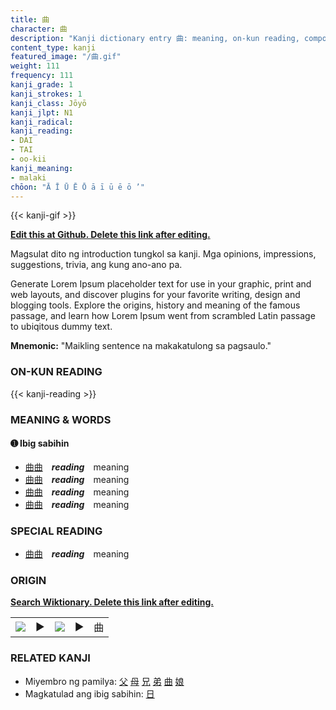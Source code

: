 ```yaml
---
title: 曲
character: 曲
description: "Kanji dictionary entry 曲: meaning, on-kun reading, compounds, origin, related kanji"
content_type: kanji
featured_image: "/曲.gif"
weight: 111
frequency: 111
kanji_grade: 1
kanji_strokes: 1
kanji_class: Jōyō
kanji_jlpt: N1
kanji_radical: 
kanji_reading: 
- DAI
- TAI
- oo-kii
kanji_meaning:
- malaki
chōon: "Ā Ī Ū Ē Ō ā ī ū ē ō ’"
---
```

[//]: # (Don't edit the line below. Kanji animated GIF code is automatically generated.)
{{< kanji-gif >}}

[//]: # (Edit below this line.)

**[Edit this at Github. Delete this link after editing.](https://github.com/tim0g/tim/tree/main/content/kanji/曲/index.md)**

Magsulat dito ng introduction tungkol sa kanji. Mga opinions, impressions, suggestions, trivia, ang kung ano-ano pa.

Generate Lorem Ipsum placeholder text for use in your graphic, print and web layouts, and discover plugins for your favorite writing, design and blogging tools. Explore the origins, history and meaning of the famous passage, and learn how Lorem Ipsum went from scrambled Latin passage to ubiqitous dummy text.
 
**Mnemonic:** "Maikling sentence na makakatulong sa pagsaulo."

### ON-KUN READING

[//]: # (Don't edit the line below. ON-KUN READING code is automatically generated.)
{{< kanji-reading >}}

### MEANING & WORDS

#### ➊ **Ibig sabihin**
  - [曲](../曲)[曲](../曲)　***reading***　meaning
  - [曲](../曲)[曲](../曲)　***reading***　meaning
  - [曲](../曲)[曲](../曲)　***reading***　meaning
  - [曲](../曲)[曲](../曲)　***reading***　meaning

### SPECIAL READING
  - [曲](../曲)[曲](../曲)　***reading***　meaning

### ORIGIN

**[Search Wiktionary. Delete this link after editing.](https://wiktionary.org/wiki/曲)**
<table class="kanji-table"><tr><td>
<img src="60px-曲-bronze.svg.png">
</td><td>▶</td><td>
<img src="60px-曲-oracle.svg.png">
</td><td>▶</td>
<td class="kanji-origin">曲</td>
</tr></table>

### RELATED KANJI
- Miyembro ng pamilya: [父](../父) [母](../母) [兄](../兄) [弟](../弟) [曲](../曲) [娘](../娘)
- Magkatulad ang ibig sabihin: [日](../日)

